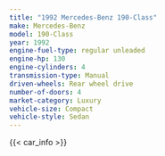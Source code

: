 ```yaml
---
title: "1992 Mercedes-Benz 190-Class"
make: Mercedes-Benz
model: 190-Class
year: 1992
engine-fuel-type: regular unleaded
engine-hp: 130
engine-cylinders: 4
transmission-type: Manual
driven-wheels: Rear wheel drive
number-of-doors: 4
market-category: Luxury
vehicle-size: Compact
vehicle-style: Sedan
---
```


{{< car_info >}}
